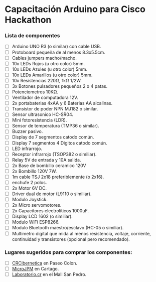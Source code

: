 # Capacitación Arduino para Cisco Hackathon
### Lista de componentes
- [ ] Arduino UNO R3 (o similar) con cable USB.
- [ ] Protoboard pequeña de al menos 8.3x5.5cm.
- [ ] Cables jumpers macho/macho.
- [ ] 10x LEDs Rojos (u otro color) 5mm. 
- [ ] 10x LEDs Azules (u otro color) 5mm.
- [ ] 10x LEDs Amarillos (u otro color) 5mm.
- [ ] 10x Resistencias 220Ω, 1kΩ 1/2W.
- [ ] 3x Botones pulsadores pequeños 2 o 4 patas.
- [ ] Potenciometros 10KΩ.
- [ ] Ventilador de computadora 12V.
- [ ] 2x portabaterias 4xAA y 6 Baterias AA alcalinas.
- [ ] Transistor de poder NPN MJ182 o similar.
- [ ] Sensor ultrasonico HC-SR04.
- [ ] Mini fotoresistencia (LDR).
- [ ] Sensor de temperatura (TMP36 o similar).
- [ ] Buzzer pasivo.
- [ ] Display de 7 segmentos catodo común.
- [ ] Display 7 segmentos 4 Digitos catodo común.
- [ ] LED infrarrojo.
- [ ] Receptor infrarrojo (TSOP382 o similiar).
- [ ] Relay 5V de entrada y 10A salida.
- [ ] 2x Base de bombillo ceramico 120V
- [ ] 2x Bombillo 120V 7W.
- [ ] 1m cable TSJ 2x18 preferiblemente (o 2x16).
- [ ] enchufe 2 polos.
- [ ] 2x Motor 6V DC.
- [ ] Driver dual de motor (L9110 o similiar).
- [ ] Modulo Joystick.
- [ ] 2x Micro servomotores.
- [ ] 2x Capacitores electroliticos 1000uF.
- [ ] Display LCD 1602 (o similiar).
- [ ] Modulo WiFi ESP8266.
- [ ] Modulo Bluetooth maestro/esclavo (HC-05 o similiar).
- [ ] Multimetro digital que mida al menos resistencia, voltaje, corriente, continuidad y transistores (opcional pero recomendado).

### Lugares sugeridos para comprar los componentes:
- [ ] [CRCibernetica](http://www.crcibernetica.com) en Paseo Colon.
- [ ] [MicroJPM](https://www.microjpm.com) en Cartago.
- [ ] [Laboratorio.cr](http://laboratorio.cr/shop/) en el Mall San Pedro.
